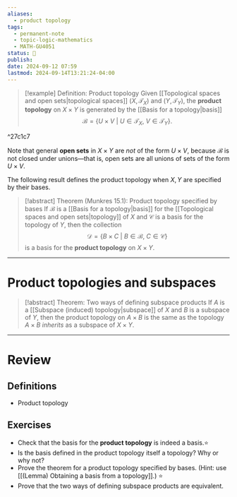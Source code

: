 ```yaml
---
aliases:
  - product topology
tags:
  - permanent-note
  - topic-logic-mathematics
  - MATH-GU4051
status: 🔴
publish: 
date: 2024-09-12 07:59
lastmod: 2024-09-14T13:21:24-04:00
---
```

>[!example] Definition: Product topology
> Given [[Topological spaces and open sets|topological spaces]] $(X, \mathcal T_X)$ and $(Y, \mathcal T_Y)$, the **product topology** on $X \times Y$ is generated by the [[Basis for a topology|basis]]
> $$
> \mathcal B = \{ U \times V \ | \ U \in \mathcal T_X, \ V \in \mathcal T_Y \}.
> $$

^27c1c7

Note that general **open sets** in $X \times Y$ are *not* of the form $U \times V$, because $\mathcal B$ is not closed under unions—that is, open sets are all unions of sets of the form $U \times V$. 

The following result defines the product topology when $X,Y$ are specified by their bases.

>[!abstract] Theorem (Munkres 15.1): Product topology specified by bases
>If $\mathcal B$ is a [[Basis for a topology|basis]] for the [[Topological spaces and open sets|topology]] of $X$ and $\mathcal C$ is a basis for the topology of $Y$, then the collection 
>$$
>\mathcal D = \{ B \times C \ | \ B \in \mathcal B, \ C \in \mathcal C \}
>$$
>is a basis for the **product topology** on $X \times Y$.

---
# Product topologies and subspaces

>[!abstract] Theorem: Two ways of defining subspace products
>If $A$ is a [[Subspace (induced) topology|subspace]] of $X$ and $B$ is a subspace of $Y$, then the product topology on $A \times B$ is the same as the topology $A \times B$ *inherits* as a subspace of $X \times Y$.

---
# Review

## Definitions

- Product topology

## Exercises

- Check that the basis for the **product topology** is indeed a basis.⭐
- Is the basis defined in the product topology itself a topology? Why or why not?
- Prove the theorem for a product topology specified by bases. (Hint: use [[(Lemma) Obtaining a basis from a topology]].) ⭐
- Prove that the two ways of defining subspace products are equivalent.
